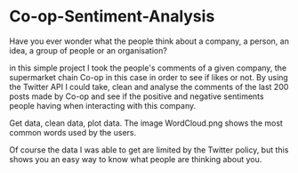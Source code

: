 # Co-op-Sentiment-Analysis

Have you ever wonder what the people think about a company,
a person, an idea, a group of people or an organisation?

in this simple project I took the people's comments of a given company,
the supermarket chain Co-op in this case in order to see if likes or not.
By using the Twitter API I could take, clean and analyse the comments of the last
200 posts made by Co-op and see if the positive and negative sentiments people having 
when interacting with this company.

Get data, clean data, plot data.
The image WordCloud.png shows the most common words used by the
users.

Of course the data I was able to get are limited by the Twitter policy,
but this shows you an easy way to know what people are thinking about you.
